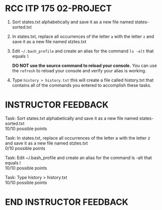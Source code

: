 # RCC ITP 175 02-PROJECT

1. Sort states.txt alphabetically and save it as a new file named states-sorted.txt
1. In states.txt, replace all occurrences of the letter `a` with the letter `z` and save it as a new file named stztes.txt
1. Edit `~/.bash_profile` and create an alias for the command `ls -alt` that equals `l`

    **DO NOT use the source command to reload your console.** You can use the `refresh` to reload your console and verify your alias is working.

1. Type `history > history.txt` this will create a file called history.txt that contains all of the commands you entered to accomplish these tasks.

# INSTRUCTOR FEEDBACK

Task: Sort states.txt alphabetically and save it as a new file named states-sorted.txt  
10/10 possible points

Task: In states.txt, replace all occurrences of the letter a with the letter z and save it as a new file named stztes.txt  
0/10 possible points

Task: Edit ~/.bash_profile and create an alias for the command ls -alt that equals l  
10/10 possible points

Task: Type history > history.txt  
10/10 possible points

# END INSTRUCTOR FEEDBACK
